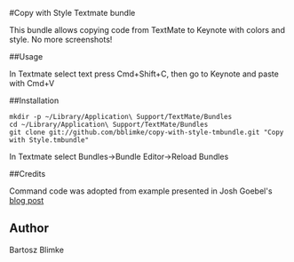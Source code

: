 #Copy with Style Textmate bundle

This bundle allows copying code from TextMate to Keynote with colors and style.
No more screenshots!

##Usage

In Textmate select text press Cmd+Shift+C, then go to Keynote and paste with Cmd+V

##Installation

    mkdir -p ~/Library/Application\ Support/TextMate/Bundles
    cd ~/Library/Application\ Support/TextMate/Bundles
    git clone git://github.com/bblimke/copy-with-style-tmbundle.git "Copy with Style.tmbundle"
    
In Textmate select Bundles->Bundle Editor->Reload Bundles

##Credits

Command code was adopted from example presented in Josh Goebel's [blog post]( http://blog.pastie.org/2008/06/textmate-to-key.html)

## Author

Bartosz Blimke